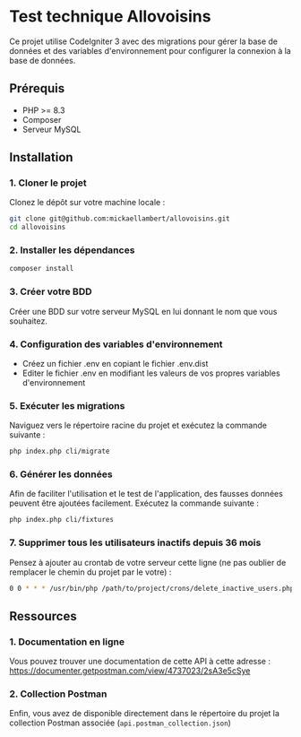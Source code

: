 # Test technique Allovoisins

Ce projet utilise CodeIgniter 3 avec des migrations pour gérer la base de données et des variables d'environnement pour configurer la connexion à la base de données.

## Prérequis

- PHP >= 8.3
- Composer
- Serveur MySQL

## Installation

### 1. Cloner le projet

Clonez le dépôt sur votre machine locale :

```sh
git clone git@github.com:mickaellambert/allovoisins.git
cd allovoisins
```

### 2. Installer les dépendances

```sh
composer install
```

### 3. Créer votre BDD

Créer une BDD sur votre serveur MySQL en lui donnant le nom que vous souhaitez. 

### 4. Configuration des variables d'environnement

- Créez un fichier .env en copiant le fichier .env.dist
- Editer le fichier .env en modifiant les valeurs de vos propres variables d'environnement

### 5. Exécuter les migrations

Naviguez vers le répertoire racine du projet et exécutez la commande suivante : 

```sh
php index.php cli/migrate
```

### 6. Générer les données

Afin de faciliter l'utilisation et le test de l'application, des fausses données peuvent être ajoutées facilement. Exécutez la commande suivante : 

```sh
php index.php cli/fixtures
```

### 7. Supprimer tous les utilisateurs inactifs depuis 36 mois

Pensez à ajouter au crontab de votre serveur cette ligne (ne pas oublier de remplacer le chemin du projet par le votre) :

```sh
0 0 * * * /usr/bin/php /path/to/project/crons/delete_inactive_users.php
```

## Ressources

### 1. Documentation en ligne

Vous pouvez trouver une documentation de cette API à cette adresse : https://documenter.getpostman.com/view/4737023/2sA3e5cSye

### 2. Collection Postman

Enfin, vous avez de disponible directement dans le répertoire du projet la collection Postman associée (`api.postman_collection.json`)
